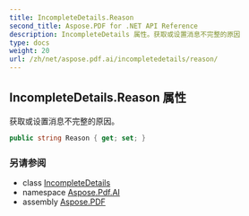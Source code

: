 ```yaml
---
title: IncompleteDetails.Reason
second_title: Aspose.PDF for .NET API Reference
description: IncompleteDetails 属性。获取或设置消息不完整的原因
type: docs
weight: 20
url: /zh/net/aspose.pdf.ai/incompletedetails/reason/
---
```

## IncompleteDetails.Reason 属性

获取或设置消息不完整的原因。

```csharp
public string Reason { get; set; }
```

### 另请参阅

* class [IncompleteDetails](../)
* namespace [Aspose.Pdf.AI](../../../aspose.pdf.ai/)
* assembly [Aspose.PDF](../../../)
